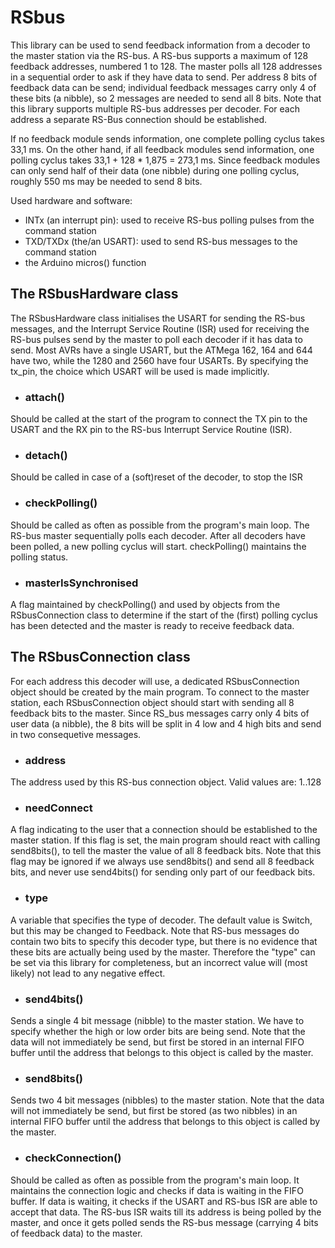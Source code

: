 # RSbus #

This library can be used to send feedback information from a decoder to the master station via the RS-bus. A RS-bus supports a maximum of 128 feedback addresses, numbered 1 to 128. The master polls all 128 addresses in a sequential order to ask if they have data to send. Per address 8 bits of feedback data can be send; individual feedback messages carry only 4 of these bits (a nibble), so 2 messages are needed to send all 8 bits. Note that this library supports multiple RS-bus addresses per decoder. For each address a separate RS-Bus connection should be established. 

If no feedback module sends information, one complete polling cyclus takes 33,1 ms. On the other hand, if all feedback modules send information, one polling cyclus takes 33,1 + 128 * 1,875 = 273,1 ms. Since feedback modules can only send half of their data (one nibble) during one polling cyclus, roughly 550 ms may be needed to send 8 bits. 

Used hardware and software:
- INTx (an interrupt pin): used to receive RS-bus polling pulses from the command station
- TXD/TXDx (the/an USART): used to send RS-bus messages to the command station
- the Arduino micros() function


## The RSbusHardware class ##
The RSbusHardware class initialises the USART for sending the RS-bus messages, and the Interrupt Service Routine (ISR) used for receiving the RS-bus pulses send by the master to poll each decoder if it has data to send. Most AVRs have a single USART, but the ATMega 162, 164 and 644 have two, while the 1280 and 2560 have four USARTs. By specifying the tx_pin, the choice which USART will be used is made implicitly.

- ### attach() ###
Should be called at the start of the program to connect the TX pin to the USART and the RX pin to the RS-bus Interrupt Service Routine (ISR).

- ### detach() ###
Should be called in case of a (soft)reset of the decoder, to stop the ISR

- ### checkPolling() ###
Should be called as often as possible from the program's main loop. The RS-bus master sequentially polls each decoder. After all decoders have been polled, a new polling cyclus will start. checkPolling() maintains the polling status.

- ### masterIsSynchronised ###
A flag maintained by checkPolling() and used by objects from the RSbusConnection class to determine if the start of the (first) polling cyclus has been detected and the master is ready to receive feedback data.


## The RSbusConnection class ##
For each address this decoder will use, a dedicated RSbusConnection object should be created by the main program. To connect to the master station, each RSbusConnection object should start with sending all 8 feedback bits to the master. Since RS_bus messages carry only 4 bits of user data (a nibble), the 8 bits will be split in 4 low and 4 high bits and send in two consequetive messages. 

- ### address ###
The address used by this RS-bus connection object. Valid values are: 1..128 

- ###  needConnect  ###
A flag indicating to the user that a connection should be established to the master station. If this flag is set, the main program should react with calling send8bits(), to tell the master the value of all 8 feedback bits. Note that this flag may be ignored if we always use send8bits() and send all 8 feedback bits, and never use send4bits() for sending only part of our feedback bits.

- ### type ###
A variable that specifies the type of decoder. The default value is Switch, but this may be changed to Feedback. Note that RS-bus messages do contain two bits to specify this decoder type, but there is no evidence that these bits are actually being used by the master. Therefore the "type" can be set via this library for completeness, but an incorrect value will (most likely) not lead to any negative effect.

- ### send4bits() ###
Sends a single 4 bit message (nibble) to the master station. We have to specify whether the high or low order bits are being send. Note that the data will not immediately be send, but first be stored in an internal FIFO buffer until the address that belongs to this object is called by the master.

- ### send8bits() ###
Sends two 4 bit messages (nibbles) to the master station. Note that the data will not immediately be send, but first be stored (as two nibbles) in an internal FIFO buffer until the address that belongs to this object is called by the master.

- ### checkConnection() ###
Should be called as often as possible from the program's main loop. It maintains the connection logic and checks if data is waiting in the FIFO buffer. If data is waiting, it checks if the USART and RS-bus ISR are able to accept that data. The RS-bus ISR waits till its address is being polled by the master, and once it gets polled sends the RS-bus message (carrying 4 bits of feedback data) to the master. 
